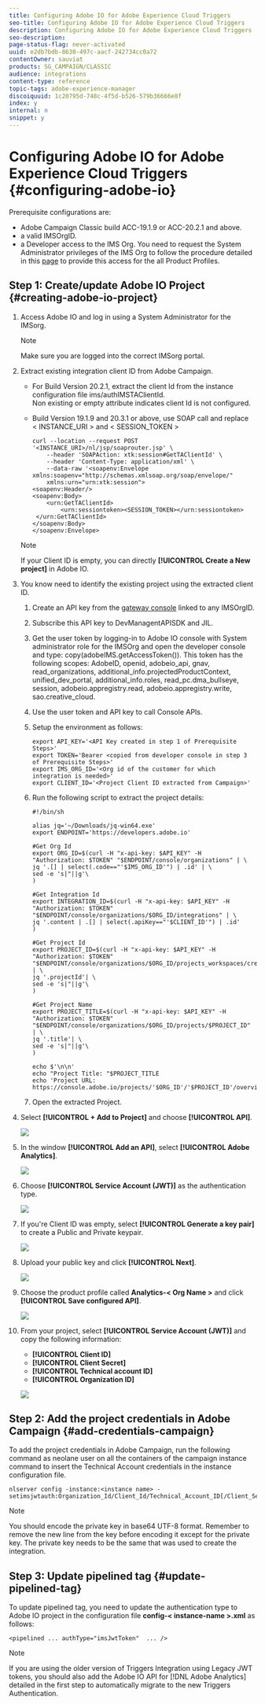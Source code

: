 ```yaml
---
title: Configuring Adobe IO for Adobe Experience Cloud Triggers
seo-title: Configuring Adobe IO for Adobe Experience Cloud Triggers
description: Configuring Adobe IO for Adobe Experience Cloud Triggers
seo-description: 
page-status-flag: never-activated
uuid: e2db7bdb-8630-497c-aacf-242734cc0a72
contentOwner: sauviat
products: SG_CAMPAIGN/CLASSIC
audience: integrations
content-type: reference
topic-tags: adobe-experience-manager
discoiquuid: 1c20795d-748c-4f5d-b526-579b36666e8f
index: y
internal: n
snippet: y
---
```


# Configuring Adobe IO for Adobe Experience Cloud Triggers {#configuring-adobe-io}

Prerequisite configurations are:

* Adobe Campaign Classic build ACC-19.1.9 or ACC-20.2.1 and above.
* a valid IMSOrgID.
* a Developer access to the IMS Org. You need to request the System Administrator privileges of the IMS Org to follow the procedure detailed in this [page](https://helpx.adobe.com/ca/enterprise/admin-guide.html/ca/enterprise/using/manage-developers.ug.html) to provide this access for the all Product Profiles.

## Step 1: Create/update Adobe IO Project {#creating-adobe-io-project}

1. Access Adobe IO and log in using a System Administrator for the IMSorg.

    >[!NOTE]
    >
    > Make sure you are logged into the correct IMSorg portal.

1. Extract existing integration client ID from Adobe Campaign.

    * For Build Version 20.2.1, extract the client Id from the instance configuration file ims/authIMSTAClientId.
    <br>Non existing or empty attribute indicates client Id is not configured.

    * Build Version 19.1.9 and 20.3.1 or above, use SOAP call and replace <&nbsp;INSTANCE_URI&nbsp;> and <&nbsp;SESSION_TOKEN&nbsp;>

        ```
        curl --location --request POST '<INSTANCE_URI>/nl/jsp/soaprouter.jsp' \
            --header 'SOAPAction: xtk:session#GetTAClientId' \
            --header 'Content-Type: application/xml' \
            --data-raw '<soapenv:Envelope xmlns:soapenv="http://schemas.xmlsoap.org/soap/envelope/" 
            xmlns:urn="urn:xtk:session">
        <soapenv:Header/>
        <soapenv:Body>
            <urn:GetTAClientId>
                <urn:sessiontoken><SESSION_TOKEN></urn:sessiontoken>
         </urn:GetTAClientId>
        </soapenv:Body>
        </soapenv:Envelope>
        ```

    >[!NOTE]
    >
    >If your Client ID is empty, you can directly **[!UICONTROL Create a New project]** in Adobe IO.

1. You know need to identify the existing project using the extracted client ID.

    1. Create an API key from the [gateway console](admin.adobe.io) linked to any IMSOrgID.
    1. Subscribe this API key to DevManagentAPISDK and JIL.
    1. Get the user token by logging-in to Adobe IO console with System administrator role for the IMSOrg and open the developer console and type: copy(adobeIMS.getAccessToken()).
    This token has the following scopes: AdobeID, openid, adobeio_api, gnav, read_organizations, additional_info.projectedProductContext, unified_dev_portal, additional_info.roles, read_pc.dma_bullseye, session, adobeio.appregistry.read, adobeio.appregistry.write, sao.creative_cloud.
    1. Use the user token and API key to call Console APIs.
    1. Setup the environment as follows:

        ```
        export API_KEY='<API Key created in step 1 of Prerequisite Steps>'
        export TOKEN='Bearer <copied from developer console in step 3 of Prerequisite Steps>'
        export IMS_ORG_ID='<Org id of the customer for which integration is needed>'
        export CLIENT_ID='<Project Client ID extracted from Campaign>'
       
        ```

    1. Run the following script to extract the project details:

        ```    
        #!/bin/sh

        alias jq='~/Downloads/jq-win64.exe'
        export ENDPOINT='https://developers.adobe.io'

        #Get Org Id
        export ORG_ID=$(curl -H "x-api-key: $API_KEY" -H "Authorization: $TOKEN" "$ENDPOINT/console/organizations" | \
        jq '.[] | select(.code=="'$IMS_ORG_ID'") | .id' | \
        sed -e 's|"||g'\
        )
	
        #Get Integration Id
        export INTEGRATION_ID=$(curl -H "x-api-key: $API_KEY" -H "Authorization: $TOKEN" "$ENDPOINT/console/organizations/$ORG_ID/integrations" | \
        jq '.content | .[] | select(.apiKey=="'$CLIENT_ID'") | .id'
        )
	
        #Get Project Id
        export PROJECT_ID=$(curl -H "x-api-key: $API_KEY" -H "Authorization: $TOKEN" "$ENDPOINT/console/organizations/$ORG_ID/projects_workspaces/credentials/$INTEGRATION_ID" | \
        jq '.projectId'| \
        sed -e 's|"||g'\
        )
	
        #Get Project Name
        export PROJECT_TITLE=$(curl -H "x-api-key: $API_KEY" -H "Authorization: $TOKEN" "$ENDPOINT/console/organizations/$ORG_ID/projects/$PROJECT_ID" | \
        jq '.title'| \
        sed -e 's|"||g'\
        )

        echo $'\n\n'
        echo "Project Title: "$PROJECT_TITLE
        echo 'Project URL:   https://console.adobe.io/projects/'$ORG_ID'/'$PROJECT_ID'/overview'
        ```

    1. Open the extracted Project.

1. Select **[!UICONTROL + Add to Project]** and choose **[!UICONTROL API]**.

    ![](assets/adobe_io_1.png)

1. In the window **[!UICONTROL Add an API]**, select **[!UICONTROL Adobe Analytics]**.

    ![](assets/adobe_io_2.png)

1. Choose **[!UICONTROL Service Account (JWT)]** as the authentication type.

    ![](assets/adobe_io_3.png)

1. If you're Client ID was empty, select **[!UICONTROL Generate a key pair]** to create a Public and Private keypair.

    ![](assets/adobe_io_4.png)

1. Upload your public key and click **[!UICONTROL Next]**.

    ![](assets/adobe_io_5.png)

1. Choose the product profile called **Analytics-<&nbsp;Org Name&nbsp;>** and click **[!UICONTROL Save configured API]**.

    ![](assets/adobe_io_6.png)

1. From your project, select **[!UICONTROL Service Account (JWT)]** and copy the following information:
    * **[!UICONTROL Client ID]**
    * **[!UICONTROL Client Secret]**
    * **[!UICONTROL Technical account ID]**
    * **[!UICONTROL Organization ID]**

    ![](assets/adobe_io_7.png)

## Step 2: Add the project credentials in Adobe Campaign {#add-credentials-campaign}

To add the project credentials in Adobe Campaign, run the following command as neolane user on all the containers of the campaign instance command to insert the Technical Account credentials in the instance configuration file.

```
nlserver config -instance:<instance name> -setimsjwtauth:Organization_Id/Client_Id/Technical_Account_ID[/Client_Secret[/Base64_encoded_Private_Key]]
```

>[!NOTE]
>
>You should encode the private key in base64 UTF-8 format. Remember to remove the new line from the key before encoding it except for the private key. The private key needs to be the same that was used to create the integration.

## Step 3: Update pipelined tag {#update-pipelined-tag}

To update pipelined tag, you need to update the authentication type to Adobe IO project in the configuration file **config-<&nbsp;instance-name&nbsp;>.xml** as follows:

```
<pipelined ... authType="imsJwtToken"  ... />
```

>[!NOTE]
>
>If you are using the older version of Triggers Integration using Legacy JWT tokens, you should also add the Adobe IO API for [!DNL Adobe Analytics] detailed in the first step to automatically migrate to the new Triggers Authentication.
